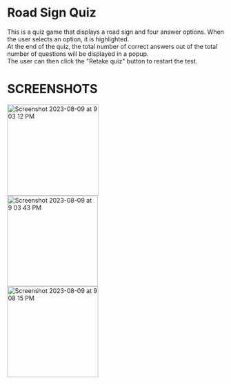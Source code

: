 # Road Sign Quiz

This is a quiz game that displays a road sign and four answer options. When the user selects an option, it is highlighted.\
At the end of the quiz, the total number of correct answers out of the total number of questions will be displayed in a popup.\
The user can then click the "Retake quiz" button to restart the test.

# SCREENSHOTS
<img width="212" alt="Screenshot 2023-08-09 at 9 03 12 PM" src="https://github.com/lmekeel/road-sign-quiz/assets/95368109/2dcf1534-8b04-4b52-a5ad-b5f9469f2013">\
<img width="210" alt="Screenshot 2023-08-09 at 9 03 43 PM" src="https://github.com/lmekeel/road-sign-quiz/assets/95368109/cde671c4-8c9b-4d19-9973-df7bf721d152">\
<img width="211" alt="Screenshot 2023-08-09 at 9 08 15 PM" src="https://github.com/lmekeel/road-sign-quiz/assets/95368109/d0670be2-4fa1-44ef-b33c-0e5abaf916a5">
